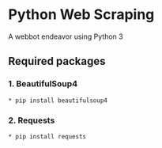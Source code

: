 # Python Web Scraping
A webbot endeavor using Python 3

## Required packages
### 1. BeautifulSoup4
    * pip install beautifulsoup4
### 2. Requests
    * pip install requests
